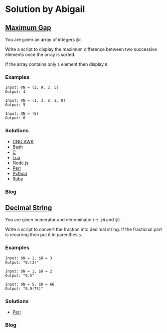 # Solution by Abigail
## [Maximum Gap](https://perlweeklychallenge.org/blog/perl-weekly-challenge-106/#TASK1)

You are given an array of integers `@N`.

Write a script to display the maximum difference between two
successive elements once the array is sorted.

If the array contains only `1` element then display `0`.

### Examples
~~~~
Input: @N = (2, 9, 3, 5)
Output: 4

Input: @N = (1, 3, 8, 2, 0)
Output: 5

Input: @N = (5)
Output: 0
~~~~

### Solutions
* [GNU AWK](awk/ch-1.gawk)
* [Bash](perl/ch-1.sh)
* [C](c/ch-1.c)
* [Lua](lua/ch-1.lua)
* [Node.js](node/ch-1.js)
* [Perl](perl/ch-1.pl)
* [Python](python/ch-1.py)
* [Ruby](ruby/ch-1.rb)

### Blog
[]()

## [Decimal String](https://perlweeklychallenge.org/blog/perl-weekly-challenge-106/#TASK2)

You are given numerator and denominator i.e. `$N` and `$D`.

Write a script to convert the fraction into decimal string. If the
fractional part is recurring then put it in parenthesis.

### Examples
~~~~
Input: $N = 1, $D = 3
Output: "0.(3)"

Input: $N = 1, $D = 2
Output: "0.5"

Input: $N = 5, $D = 66
Output: "0.0(75)"
~~~~

### Solutions
* [Perl](perl/ch-2.pl)

### Blog
[]()
